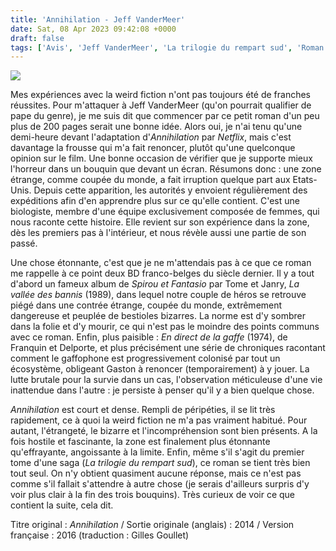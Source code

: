 ```yaml
---
title: 'Annihilation - Jeff VanderMeer'
date: Sat, 08 Apr 2023 09:42:08 +0000
draft: false
tags: ['Avis', 'Jeff VanderMeer', 'La trilogie du rempart sud', 'Roman', 'SFFF']
---
```


![](https://carnetslunaires.wordpress.com/wp-content/uploads/2023/04/annihilation.jpg?w=220)

Mes expériences avec la weird fiction n'ont pas toujours été de franches réussites. Pour m'attaquer à Jeff VanderMeer (qu'on pourrait qualifier de pape du genre), je me suis dit que commencer par ce petit roman d'un peu plus de 200 pages serait une bonne idée. Alors oui, je n'ai tenu qu'une demi-heure devant l'adaptation d'_Annihilation_ par _Netflix_, mais c'est davantage la frousse qui m'a fait renoncer, plutôt qu'une quelconque opinion sur le film. Une bonne occasion de vérifier que je supporte mieux l'horreur dans un bouquin que devant un écran. Résumons donc : une zone étrange, comme coupée du monde, a fait irruption quelque part aux Etats-Unis. Depuis cette apparition, les autorités y envoient régulièrement des expéditions afin d'en apprendre plus sur ce qu'elle contient. C'est une biologiste, membre d'une équipe exclusivement composée de femmes, qui nous raconte cette histoire. Elle revient sur son expérience dans la zone, dès les premiers pas à l'intérieur, et nous révèle aussi une partie de son passé.

Une chose étonnante, c'est que je ne m'attendais pas à ce que ce roman me rappelle à ce point deux BD franco-belges du siècle dernier. Il y a tout d'abord un fameux album de _Spirou et Fantasio_ par Tome et Janry, _La vallée des bannis_ (1989), dans lequel notre couple de héros se retrouve piégé dans une contrée étrange, coupée du monde, extrêmement dangereuse et peuplée de bestioles bizarres. La norme est d'y sombrer dans la folie et d'y mourir, ce qui n'est pas le moindre des points communs avec ce roman. Enfin, plus paisible : _En direct de la gaffe_ (1974), de Franquin et Delporte, et plus précisément une série de chroniques racontant comment le gaffophone est progressivement colonisé par tout un écosystème, obligeant Gaston à renoncer (temporairement) à y jouer. La lutte brutale pour la survie dans un cas, l'observation méticuleuse d'une vie inattendue dans l'autre : je persiste à penser qu'il y a bien quelque chose.

_Annihilation_ est court et dense. Rempli de péripéties, il se lit très rapidement, ce à quoi la weird fiction ne m'a pas vraiment habitué. Pour autant, l'étrangeté, le bizarre et l'incompréhension sont bien présents. A la fois hostile et fascinante, la zone est finalement plus étonnante qu'effrayante, angoissante à la limite. Enfin, même s'il s'agit du premier tome d'une saga (_La trilogie du rempart sud_), ce roman se tient très bien tout seul. On n'y obtient quasiment aucune réponse, mais ce n'est pas comme s'il fallait s'attendre à autre chose (je serais d'ailleurs surpris d'y voir plus clair à la fin des trois bouquins). Très curieux de voir ce que contient la suite, cela dit.

Titre original : _Annihilation_ / Sortie originale (anglais) : 2014 / Version française : 2016 (traduction : Gilles Goullet)